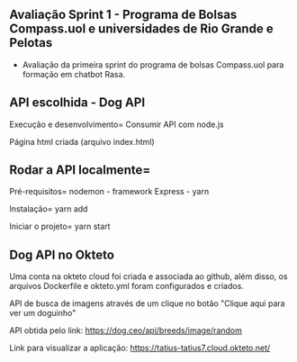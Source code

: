 ## Avaliação Sprint 1 - Programa de Bolsas Compass.uol e universidades de Rio Grande e Pelotas
* Avaliação da primeira sprint do programa de bolsas Compass.uol para formação em chatbot Rasa.
   
## API escolhida - Dog API

Execução e desenvolvimento=  Consumir API com node.js 

Página html criada (arquivo index.html)

## Rodar a API localmente=

Pré-requisitos=  nodemon - framework Express - yarn 

Instalação=  yarn add 

Iniciar o projeto=  yarn start

## Dog API no Okteto
Uma conta na okteto cloud foi criada e associada ao github, além disso, os arquivos Dockerfile e okteto.yml foram configurados e criados.

API de busca de imagens através de um clique no botão "Clique aqui para ver um doguinho"

API obtida pelo link: https://dog.ceo/api/breeds/image/random


Link para visualizar a aplicação: https://tatius-tatius7.cloud.okteto.net/


